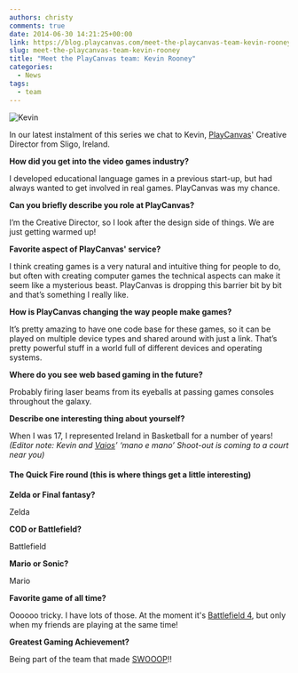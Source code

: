 ```yaml
---
authors: christy
comments: true
date: 2014-06-30 14:21:25+00:00
link: https://blog.playcanvas.com/meet-the-playcanvas-team-kevin-rooney/
slug: meet-the-playcanvas-team-kevin-rooney
title: "Meet the PlayCanvas team: Kevin Rooney"
categories:
  - News
tags:
  - team
---
```


![Kevin](/img/team-kevin-2014.jpg)

In our latest instalment of this series we chat to Kevin, [PlayCanvas](https://playcanvas.com)' Creative Director from Sligo, Ireland.

**How did you get into the video games industry?**

I developed educational language games in a previous start-up, but had always wanted to get involved in real games. PlayCanvas was my chance.

**Can you briefly describe you role at PlayCanvas?**

I’m the Creative Director, so I look after the design side of things. We are just getting warmed up!

**Favorite aspect of PlayCanvas' service?**

I think creating games is a very natural and intuitive thing for people to do, but often with creating computer games the technical aspects can make it seem like a mysterious beast. PlayCanvas is dropping this barrier bit by bit and that’s something I really like.

**How is PlayCanvas changing the way people make games?**

It’s pretty amazing to have one code base for these games, so it can be played on multiple device types and shared around with just a link. That’s pretty powerful stuff in a world full of different devices and operating systems.

**Where do you see web based gaming in the future?**

Probably firing laser beams from its eyeballs at passing games consoles throughout the galaxy.

**Describe one interesting thing about yourself?**

When I was 17, I represented Ireland in Basketball for a number of years! _(Editor note: Kevin and [Vaios](https://blog.playcanvas.com/meet-the-playcanvas-team-vaios-kalpias-illias/)’ ‘mano e mano’ Shoot-out is coming to a court near you)_

#### The Quick Fire round (this is where things get a little interesting)

**Zelda or Final fantasy?**

Zelda

**COD or Battlefield?**

Battlefield

**Mario or Sonic?**

Mario

**Favorite game of all time?**

Oooooo tricky. I have lots of those. At the moment it's [Battlefield 4](https://en.wikipedia.org/wiki/Battlefield_4), but only when my friends are playing at the same time!

**Greatest Gaming Achievement?**

Being part of the team that made [SWOOOP](http://swooop.playcanvas.com/)!!
